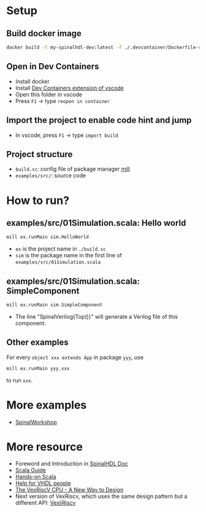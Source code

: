 # Setup

## Build docker image
```bash
docker build -t my-spinalhdl-dev:latest -f ./.devcontainer/Dockerfile-spinalhdl .
```

## Open in Dev Containers
- Install docker
- Install [Dev Containers extension of vscode](https://code.visualstudio.com/docs/devcontainers/tutorial)
- Open this folder in vscode
- Press `F1` -> type `reopen in container`

## Import the project to enable code hint and jump
- In vscode, press `F1` -> type `import build`

## Project structure
- `build.sc`: config file of package manager [mill](https://mill-build.org/mill/0.10.15/Intro_to_Mill.html)
- `examples/src/`: source code

# How to run?

## examples/src/01Simulation.scala: Hello world
```bash
mill ex.runMain sim.HelloWorld
```
- `ex` is the project name in `./build.sc`
- `sim` is the package name in the first line of `examples/src/01Simulation.scala`

## examples/src/01Simulation.scala: SimpleComponent
```bash
mill ex.runMain sim.SimpleComponent
```
- The line "SpinalVerilog{Top()}" will generate a Verilog file of this component.

## Other examples
For every `object xxx extends App` in package `yyy`, use
```bash
mill ex.runMain yyy.xxx
```
to run `xxx`.

# More examples
- [SpinalWorkshop](https://github.com/SpinalHDL/SpinalWorkshop/tree/workshop/src/main/scala/workshop)

# More resource
- Foreword and Introduction in [SpinalHDL Doc](https://spinalhdl.github.io/SpinalDoc-RTD/master/index.html)
- [Scala Guide](https://spinalhdl.github.io/SpinalDoc-RTD/master/SpinalHDL/Getting%20Started/Scala%20Guide/index.html)
- [Hands-on Scala](https://www.handsonscala.com/table-of-contents.html)
- [Help for VHDL people](https://spinalhdl.github.io/SpinalDoc-RTD/master/SpinalHDL/Getting%20Started/Help%20for%20VHDL%20people/index.html)
- [The VexRiscV CPU - A New Way to Design](https://tomverbeure.github.io/rtl/2018/12/06/The-VexRiscV-CPU-A-New-Way-To-Design.html)
- Next version of VexRiscv, which uses the same design pattern but a different API: [VexiiRiscv](https://spinalhdl.github.io/VexiiRiscv-RTD/master/VexiiRiscv/Introduction/index.html)
